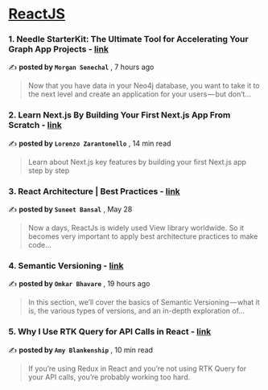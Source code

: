 
<h1><a href=https://medium.com/tag/reactjs/recommended target="_blank" rel="noopener noreferrer">ReactJS</a></h1>
<h3>1. Needle StarterKit: The Ultimate Tool for Accelerating Your Graph App Projects - <a href=https://medium.com/neo4j/needle-starterkit-the-ultimate-tool-for-accelerating-your-graph-app-projects-1eb175064faf?source=tag_recommended_feed---------0-84----------reactjs----------c24292e5_4304_4565_9646_3260620aa211------- target="_blank" rel="noopener noreferrer">link</a></h3>

✍️ **posted by `Morgan Senechal`** <date> , 7 hours ago</date>

<blockquote>Now that you have data in your Neo4j database, you want to take it to the next level and create an application for your users — but don’t…</blockquote>

<h3>2. Learn Next.js By Building Your First Next.js App From Scratch - <a href=https://medium.com/gitconnected/learn-next-js-by-building-your-first-next-js-app-from-scratch-8ec7cc93a9cb?source=tag_recommended_feed---------1-107----------reactjs----------c24292e5_4304_4565_9646_3260620aa211------- target="_blank" rel="noopener noreferrer">link</a></h3>

✍️ **posted by `Lorenzo Zarantonello`** <date> , 14 min read</date>

<blockquote>Learn about Next.js key features by building your first Next.js app step by step</blockquote>

<h3>3. React Architecture | Best Practices - <a href=https://medium.com/@bansal.suneet/react-architecture-best-practices-31102b78c038?source=tag_recommended_feed---------2-85----------reactjs----------c24292e5_4304_4565_9646_3260620aa211------- target="_blank" rel="noopener noreferrer">link</a></h3>

✍️ **posted by `Suneet Bansal`** <date> , May 28</date>

<blockquote>Now a days, ReactJs is widely used View library worldwide. So it becomes very important to apply best architecture practices to make code…</blockquote>

<h3>4. Semantic Versioning - <a href=https://medium.com/@omkarbhavare2406/semantic-versioning-571b07e20904?source=tag_recommended_feed---------3-84----------reactjs----------c24292e5_4304_4565_9646_3260620aa211------- target="_blank" rel="noopener noreferrer">link</a></h3>

✍️ **posted by `Omkar Bhavare`** <date> , 19 hours ago</date>

<blockquote>In this section, we’ll cover the basics of Semantic Versioning — what it is, the various types of versions, and an in-depth exploration of…</blockquote>

<h3>5. Why I Use RTK Query for API Calls in React - <a href=https://medium.com/codex/why-i-use-rtk-query-for-api-calls-in-react-fee9e2a4538?source=tag_recommended_feed---------4-107----------reactjs----------c24292e5_4304_4565_9646_3260620aa211------- target="_blank" rel="noopener noreferrer">link</a></h3>

✍️ **posted by `Amy Blankenship`** <date> , 10 min read</date>

<blockquote>If you’re using Redux in React and you’re not using RTK Query for your API calls, you’re probably working too hard.</blockquote>

